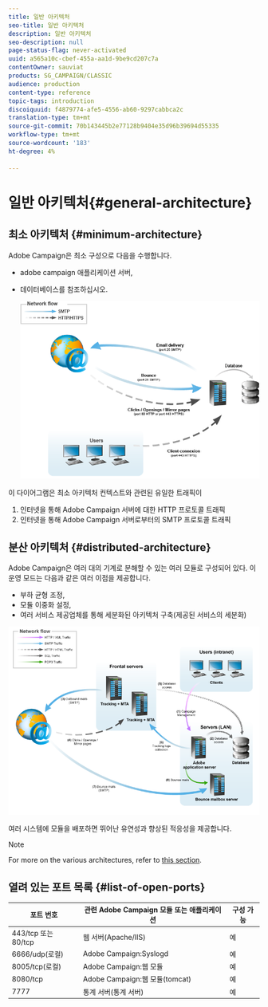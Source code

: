 ```yaml
---
title: 일반 아키텍처
seo-title: 일반 아키텍처
description: 일반 아키텍처
seo-description: null
page-status-flag: never-activated
uuid: a565a10c-cbef-455a-aa1d-9be9cd207c7a
contentOwner: sauviat
products: SG_CAMPAIGN/CLASSIC
audience: production
content-type: reference
topic-tags: introduction
discoiquuid: f4879774-afe5-4556-ab60-9297cabbca2c
translation-type: tm+mt
source-git-commit: 70b143445b2e77128b9404e35d96b39694d55335
workflow-type: tm+mt
source-wordcount: '183'
ht-degree: 4%

---
```



# 일반 아키텍처{#general-architecture}

## 최소 아키텍처 {#minimum-architecture}

Adobe Campaign은 최소 구성으로 다음을 수행합니다.

* adobe campaign 애플리케이션 서버,
* 데이터베이스를 참조하십시오.

   ![](assets/formation_exploitation.png)

이 다이어그램은 최소 아키텍처 컨텍스트와 관련된 유일한 트래픽이

1. 인터넷을 통해 Adobe Campaign 서버에 대한 HTTP 프로토콜 트래픽
1. 인터넷을 통해 Adobe Campaign 서버로부터의 SMTP 프로토콜 트래픽

## 분산 아키텍처 {#distributed-architecture}

Adobe Campaign은 여러 대의 기계로 분해할 수 있는 여러 모듈로 구성되어 있다. 이 운영 모드는 다음과 같은 여러 이점을 제공합니다.

* 부하 균형 조정,
* 모듈 이중화 설정,
* 여러 서비스 제공업체를 통해 세분화된 아키텍처 구축(제공된 서비스의 세분화)

![](assets/architecturerepartie.png)

여러 시스템에 모듈을 배포하면 뛰어난 유연성과 향상된 적응성을 제공합니다.

>[!NOTE]
>
>For more on the various architectures, refer to [this section](../../installation/using/general-architecture.md).

## 열려 있는 포트 목록 {#list-of-open-ports}

| 포트 번호 | 관련 Adobe Campaign 모듈 또는 애플리케이션 | 구성 가능 |
|---|---|---|
| 443/tcp 또는 80/tcp | 웹 서버(Apache/IIS) | 예 |
| 6666/udp(로컬) | Adobe Campaign:Syslogd | 예 |
| 8005/tcp(로컬) | Adobe Campaign:웹 모듈 | 예 |
| 8080/tcp | Adobe Campaign:웹 모듈(tomcat) | 예 |
| 7777 | 통계 서버(통계 서버) | 예 |


